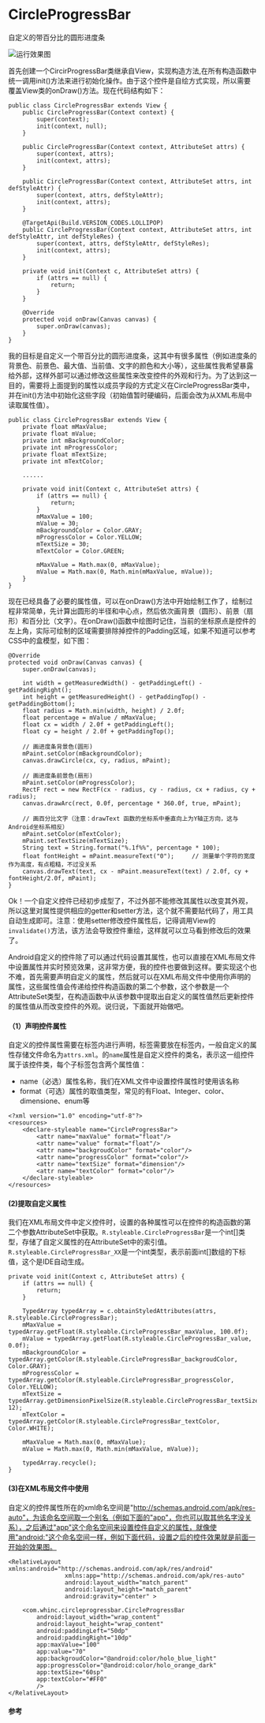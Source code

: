 # CircleProgressBar
自定义的带百分比的圆形进度条

![运行效果图](./screenshot.png)

首先创建一个CircirProgressBar类继承自View，实现构造方法,在所有构造函数中统一调用init()方法来进行初始化操作。由于这个控件是自绘方式实现，所以需要覆盖View类的onDraw()方法。现在代码结构如下：

```
public class CircleProgressBar extends View {
    public CircleProgressBar(Context context) {
        super(context);
        init(context, null);
    }

    public CircleProgressBar(Context context, AttributeSet attrs) {
        super(context, attrs);
        init(context, attrs);
    }

    public CircleProgressBar(Context context, AttributeSet attrs, int defStyleAttr) {
        super(context, attrs, defStyleAttr);
        init(context, attrs);
    }

    @TargetApi(Build.VERSION_CODES.LOLLIPOP)
    public CircleProgressBar(Context context, AttributeSet attrs, int defStyleAttr, int defStyleRes) {
        super(context, attrs, defStyleAttr, defStyleRes);
        init(context, attrs);
    }

    private void init(Context c, AttributeSet attrs) {
        if (attrs == null) {
            return;
        }
    }

    @Override
    protected void onDraw(Canvas canvas) {
        super.onDraw(canvas);
    }
}
```

我的目标是自定义一个带百分比的圆形进度条，这其中有很多属性（例如进度条的背景色、前景色、最大值、当前值、文字的颜色和大小等），这些属性我希望暴露给外部，这样外部可以通过修改这些属性来改变控件的外观和行为。为了达到这一目的，需要将上面提到的属性以成员字段的方式定义在CircleProgressBar类中，并在init()方法中初始化这些字段（初始值暂时硬编码，后面会改为从XML布局中读取属性值）。

```
public class CircleProgressBar extends View {
    private float mMaxValue;
    private float mValue;
    private int mBackgroundColor;
    private int mProgressColor;
    private float mTextSize;
    private int mTextColor;

    ......

    private void init(Context c, AttributeSet attrs) {
        if (attrs == null) {
            return;
        }
        mMaxValue = 100;
        mValue = 30;
        mBackgroundColor = Color.GRAY;
        mProgressColor = Color.YELLOW;
        mTextSize = 30;
        mTextColor = Color.GREEN;

        mMaxValue = Math.max(0, mMaxValue);
        mValue = Math.max(0, Math.min(mMaxValue, mValue));
    }
}
```

现在已经具备了必要的属性值，可以在onDraw()方法中开始绘制工作了，绘制过程非常简单，先计算出圆形的半径和中心点，然后依次画背景（圆形）、前景（扇形）和百分比（文字）。在onDraw()函数中绘图时记住，当前的坐标原点是控件的左上角，实际可绘制的区域需要排除掉控件的Padding区域，如果不知道可以参考CSS中的盒模型，如下图：

```
@Override
protected void onDraw(Canvas canvas) {
    super.onDraw(canvas);

    int width = getMeasuredWidth() - getPaddingLeft() - getPaddingRight();
    int height = getMeasuredHeight() - getPaddingTop() - getPaddingBottom();
    float radius = Math.min(width, height) / 2.0f;
    float percentage = mValue / mMaxValue;
    float cx = width / 2.0f + getPaddingLeft();
    float cy = height / 2.0f + getPaddingTop();

    // 画进度条背景色(圆形)
    mPaint.setColor(mBackgroundColor);
    canvas.drawCircle(cx, cy, radius, mPaint);

    // 画进度条前景色(扇形)
    mPaint.setColor(mProgressColor);
    RectF rect = new RectF(cx - radius, cy - radius, cx + radius, cy + radius);
    canvas.drawArc(rect, 0.0f, percentage * 360.0f, true, mPaint);

    // 画百分比文字（注意：drawText 函数的坐标系中垂直向上为Y轴正方向，这与Android坐标系相反）
    mPaint.setColor(mTextColor);
    mPaint.setTextSize(mTextSize);
    String text = String.format("%.1f%%", percentage * 100);
    float fontHeight = mPaint.measureText("0");     // 测量单个字符的宽度作为高度，有点粗糙，不过没关系
    canvas.drawText(text, cx - mPaint.measureText(text) / 2.0f, cy + fontHeight/2.0f, mPaint);
}
```

Ok！一个自定义控件已经初步成型了，不过外部不能修改其属性以改变其外观，所以这里对属性提供相应的getter和setter方法，这个就不需要贴代码了，用工具自动生成即可。注意：使用setter修改控件属性后，记得调用View的`invalidate()`方法，该方法会导致控件重绘，这样就可以立马看到修改后的效果了。

Android自定义的控件除了可以通过代码设置其属性，也可以直接在XML布局文件中设置属性并实时预览效果，这非常方便，我的控件也要做到这样。要实现这个也不难，首先需要声明自定义的属性，然后就可以在XML布局文件中使用你声明的属性，这些属性值会传递给控件构造函数的第二个参数，这个参数是一个AttributeSet类型，在构造函数中从该参数中提取出自定义的属性值然后更新控件的属性值从而改变控件的外观。说归说，下面就开始做吧。

#### （1）声明控件属性

自定义的控件属性需要在<declare-styleable>标签内进行声明，<declare-styleable>标签需要放在<resource>标签内，一般自定义的属性存储文件命名为`attrs.xml`。<declare-styleable>的`name`属性是自定义控件的类名，表示这一组控件属于该控件类，每个子标签<attr>包含两个属性值：

* name（必选）属性名称，我们在XML文件中设置控件属性时使用该名称
* format（可选）属性的取值类型，常见的有Float、Integer、color、dimensione、enum等

```
<?xml version="1.0" encoding="utf-8"?>
<resources>
    <declare-styleable name="CircleProgressBar">
        <attr name="maxValue" format="float"/>
        <attr name="value" format="float"/>
        <attr name="backgroudColor" format="color"/>
        <attr name="progressColor" format="color"/>
        <attr name="textSize" format="dimension"/>
        <attr name="textColor" format="color"/>
    </declare-styleable>
</resources>
```

#### (2)提取自定义属性

我们在XML布局文件中定义控件时，设置的各种属性可以在控件的构造函数的第二个参数AttributeSet中获取。`R.styleable.CircleProgressBar`是一个int[]类型，存储了自定义属性的在AttributeSet中的索引值。`R.styleable.CircleProgressBar_XX`是一个int类型，表示前面int[]数组的下标值，这个是IDE自动生成。

```
private void init(Context c, AttributeSet attrs) {
    if (attrs == null) {
        return;
    }

    TypedArray typedArray = c.obtainStyledAttributes(attrs, R.styleable.CircleProgressBar);
    mMaxValue = typedArray.getFloat(R.styleable.CircleProgressBar_maxValue, 100.0f);
    mValue = typedArray.getFloat(R.styleable.CircleProgressBar_value, 0.0f);
    mBackgroundColor = typedArray.getColor(R.styleable.CircleProgressBar_backgroudColor, Color.GRAY);
    mProgressColor = typedArray.getColor(R.styleable.CircleProgressBar_progressColor, Color.YELLOW);
    mTextSize = typedArray.getDimensionPixelSize(R.styleable.CircleProgressBar_textSize, 12);
    mTextColor = typedArray.getColor(R.styleable.CircleProgressBar_textColor, Color.WHITE);

    mMaxValue = Math.max(0, mMaxValue);
    mValue = Math.max(0, Math.min(mMaxValue, mValue));

    typedArray.recycle();
}
```

#### (3)在XML布局文件中使用

自定义的控件属性所在的xml命名空间是"http://schemas.android.com/apk/res-auto"，为该命名空间取一个别名（例如下面的"app"，你也可以取其他名字没关系），之后通过"app"这个命名空间来设置控件自定义的属性，就像使用"android:"这个命名空间一样，例如下面代码，设置之后的控件效果就是前面一开始的效果图。

```
<RelativeLayout xmlns:android="http://schemas.android.com/apk/res/android"
                xmlns:app="http://schemas.android.com/apk/res-auto"
                android:layout_width="match_parent"
                android:layout_height="match_parent"
                android:gravity="center" >

    <com.whinc.circleprogressbar.CircleProgressBar
        android:layout_width="wrap_content"
        android:layout_height="wrap_content"
        android:paddingLeft="50dp"
        android:paddingRight="10dp"
        app:maxValue="100"
        app:value="70"
        app:backgroudColor="@android:color/holo_blue_light"
        app:progressColor="@android:color/holo_orange_dark"
        app:textSize="60sp"
        app:textColor="#FF0"
        />
</RelativeLayout>
```

#### 参考
